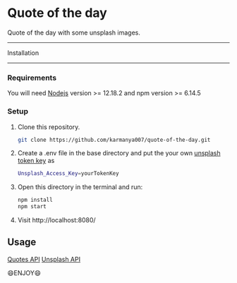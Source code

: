 # Quote of the day

Quote of the day with some unsplash images.

-------

Installation

------------

### Requirements

You will need [Nodejs](https://nodejs.org/en/) version >= 12.18.2 and npm version >= 6.14.5

### Setup

1. Clone this repository.

   ```sh
   git clone https://github.com/karmanya007/quote-of-the-day.git
   ```
2. Create a .env file in the base directory and put the your own [unsplash token key](https://unsplash.com/documentation#creating-a-developer-account) as
   ```sh
   Unsplash_Access_Key=yourTokenKey
   ```
3. Open this directory in the terminal and run:

   ```sh
   npm install
   npm start
   ```
4. Visit http://localhost:8080/

Usage
-----

[Quotes API](https://theysaidso.com/api/)
[Unsplash API](https://unsplash.com/developers)

:smile:ENJOY:smile:
